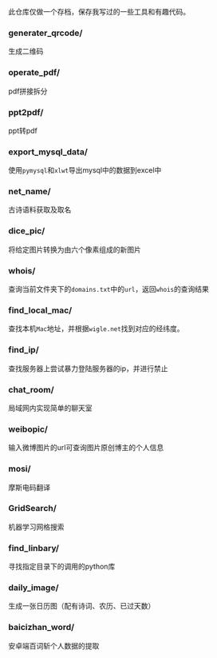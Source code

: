 此仓库仅做一个存档，保存我写过的一些工具和有趣代码。

### generater_qrcode/

生成二维码

### operate_pdf/

pdf拼接拆分

### ppt2pdf/

ppt转pdf

### export_mysql_data/

使用`pymysql`和`xlwt`导出mysql中的数据到excel中

### net_name/

古诗语料获取及取名

### dice_pic/

将给定图片转换为由六个像素组成的新图片

### whois/

查询当前文件夹下的`domains.txt`中的`url`，返回`whois`的查询结果

### find_local_mac/

查找本机`Mac`地址，并根据`wigle.net`找到对应的经纬度。

### find_ip/

查找服务器上尝试暴力登陆服务器的ip，并进行禁止

### chat_room/

局域网内实现简单的聊天室

### weibopic/

输入微博图片的url可查询图片原创博主的个人信息

### mosi/

摩斯电码翻译

### GridSearch/

机器学习网格搜索

### find_linbary/

寻找指定目录下的调用的python库

### daily_image/

生成一张日历图（配有诗词、农历、已过天数）

### baicizhan_word/

安卓端百词斩个人数据的提取

